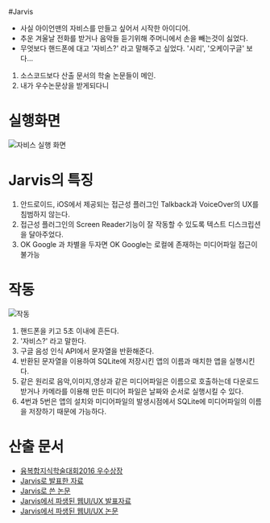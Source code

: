 #Jarvis
  - 사실 아이언맨의 자비스를 만들고 싶어서 시작한 아이디어.
  - 추운 겨울날 전화를 받거나 음악들 듣기위해 주머니에서 손을 빼는것이 싫었다.
  - 무엇보다 핸드폰에 대고 '자비스?' 라고 말해주고 싶었다. '시리', '오케이구글' 보다...

 1. 소스코드보다 산출 문서의 학술 논문들이 메인.
 2. 내가 우수논문상을 받게되다니

# 실행화면

 ![자비스 실행 화면]()

# Jarvis의 특징
 
 1. 안드로이드, iOS에서 제공되는 접근성 플러그인 Talkback과 VoiceOver의 UX를 침범하지 않는다.
 2. 접근성 플러그인의 Screen Reader기능이 잘 작동할 수 있도록 텍스트 디스크립션을 달아주었다.
 3. OK Google 과 차별을 두자면 OK Google는 로컬에 존재하는 미디어파일 접근이 불가능

# 작동
 
 ![작동]()
 
 1. 핸드폰을 키고 5초 이내에 흔든다.
 2. '자비스?' 라고 말한다.
 3. 구글 음성 인식 API에서 문자열을 반환해준다.
 4. 반환된 문자열을 이용하여 SQLite에 저장시킨 앱의 이름과 매치한 앱을 실행시킨다.
 5. 같은 원리로 음악,이미지,영상과 같은 미디어파일은 이름으로 호출하는데 다운로드 받거나 카메라를 이용해 만든 미디어 파일은 날짜와 순서로 실행시킬 수 있다.
 6. 4번과 5번은 앱의 설치와 미디어파일의 발생시점에서 SQLite에 미디어파일의 이름을 저장하기 때문에 가능하다.
 
# 산출 문서
 - [융복합지식학술대회2016 우수상장]()
 - [Jarvis로 발표한 자료]()
 - [Jarvis로 쓴 논문](http://www.dbpia.co.kr/Journal/ArticleDetail/NODE06606108?TotalCount=1&Seq=1&q=%5B%EC%A0%91%EA%B7%BC%EC%84%B1%20%ED%94%8C%EB%9F%AC%EA%B7%B8%EC%9D%B8%EC%9D%84%20%EC%9D%B4%EC%9A%A9%ED%95%9C%20%EC%8B%9C%EA%B0%81%EC%9E%A5%EC%95%A0%EC%9D%B8%EC%9A%A9%20%EC%8A%A4%EB%A7%88%ED%8A%B8%ED%8F%B0%20%EB%A9%94%EB%89%B4%20%EC%8B%9C%EC%8A%A4%ED%85%9C%20%EC%84%A4%EA%B3%84%C2%A7coldb%C2%A72%C2%A751%C2%A73%5D&searchWord=%EC%A0%84%EC%B2%B4%3D%5E%24%EC%A0%91%EA%B7%BC%EC%84%B1%20%ED%94%8C%EB%9F%AC%EA%B7%B8%EC%9D%B8%EC%9D%84%20%EC%9D%B4%EC%9A%A9%ED%95%9C%20%EC%8B%9C%EA%B0%81%EC%9E%A5%EC%95%A0%EC%9D%B8%EC%9A%A9%20%EC%8A%A4%EB%A7%88%ED%8A%B8%ED%8F%B0%20%EB%A9%94%EB%89%B4%20%EC%8B%9C%EC%8A%A4%ED%85%9C%20%EC%84%A4%EA%B3%84%5E*&Multimedia=0&isIdentifyAuthor=0&Collection=0&SearchAll=%EC%A0%91%EA%B7%BC%EC%84%B1%20%ED%94%8C%EB%9F%AC%EA%B7%B8%EC%9D%B8%EC%9D%84%20%EC%9D%B4%EC%9A%A9%ED%95%9C%20%EC%8B%9C%EA%B0%81%EC%9E%A5%EC%95%A0%EC%9D%B8%EC%9A%A9%20%EC%8A%A4%EB%A7%88%ED%8A%B8%ED%8F%B0%20%EB%A9%94%EB%89%B4%20%EC%8B%9C%EC%8A%A4%ED%85%9C%20%EC%84%A4%EA%B3%84&isFullText=0&specificParam=0&SearchMethod=0&Sort=1&SortType=desc&Page=1&PageSize=20)
 - [Jarvis에서 파생된 웹UI/UX 발표자료]()
 - [Jarvis에서 파생된 웹UI/UX 논문](http://www.dbpia.co.kr/Journal/ArticleDetail/NODE06554544?TotalCount=2&Seq=1&q=%5B%EC%8A%A4%EB%A7%88%ED%8A%B8%ED%8F%B0%20%ED%99%98%EA%B2%BD%EC%97%90%EC%84%9C%20%EC%8B%9C%EA%B0%81%EC%9E%A5%EC%95%A0%EC%9D%B8%EC%9D%84%20%EC%9C%84%ED%95%9C%20%EC%9B%B9UX%20%EA%B5%AC%EC%A1%B0%20%EC%84%A4%EA%B3%84%C2%A7coldb%C2%A72%C2%A751%C2%A73%5D&searchWord=%EC%A0%84%EC%B2%B4%3D%5E%24%EC%8A%A4%EB%A7%88%ED%8A%B8%ED%8F%B0%20%ED%99%98%EA%B2%BD%EC%97%90%EC%84%9C%20%EC%8B%9C%EA%B0%81%EC%9E%A5%EC%95%A0%EC%9D%B8%EC%9D%84%20%EC%9C%84%ED%95%9C%20%EC%9B%B9UX%20%EA%B5%AC%EC%A1%B0%20%EC%84%A4%EA%B3%84%5E*&Multimedia=0&isIdentifyAuthor=0&Collection=0&SearchAll=%EC%8A%A4%EB%A7%88%ED%8A%B8%ED%8F%B0%20%ED%99%98%EA%B2%BD%EC%97%90%EC%84%9C%20%EC%8B%9C%EA%B0%81%EC%9E%A5%EC%95%A0%EC%9D%B8%EC%9D%84%20%EC%9C%84%ED%95%9C%20%EC%9B%B9UX%20%EA%B5%AC%EC%A1%B0%20%EC%84%A4%EA%B3%84&isFullText=0&specificParam=0&SearchMethod=0&Sort=1&SortType=desc&Page=1&PageSize=20)











